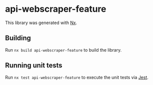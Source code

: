# api-webscraper-feature

This library was generated with [Nx](https://nx.dev).

## Building

Run `nx build api-webscraper-feature` to build the library.

## Running unit tests

Run `nx test api-webscraper-feature` to execute the unit tests via [Jest](https://jestjs.io).
